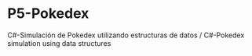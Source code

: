 # P5-Pokedex
C#-Simulación de Pokedex utilizando estructuras de datos / C#-Pokedex simulation using data structures
